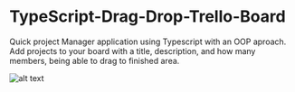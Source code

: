 # TypeScript-Drag-Drop-Trello-Board

Quick project Manager application using Typescript with an OOP aproach.
Add projects to your board with a title, description, and how many members, being able to drag to finished area.

![alt text](https://github.com/e-rojas/TypeScript-Drag-Drop-Trello-Board/blob/master/images/projectM.gif)

